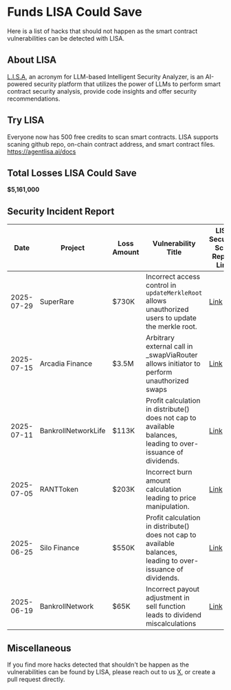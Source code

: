 # Funds LISA Could Save
Here is a list of hacks that should not happen as the smart contract vulnerabilities can be detected with LISA.

## About LISA
[L.I.S.A](https://agentlisa.ai/), an acronym for LLM-based Intelligent Security Analyzer, is an AI-powered security platform that utilizes the power of LLMs to perform smart contract security analysis, provide code insights and offer security recommendations.

## Try LISA
Everyone now has 500 free credits to scan smart contracts. LISA supports scaning github repo, on-chain contract address, and smart contract files. https://agentlisa.ai/docs

## Total Losses LISA Could Save
**$5,161,000**

## Security Incident Report

| Date       | Project           | Loss Amount | Vulnerability Title                                                                                                 | LISA Security Scan Report Link                                                                 |
|------------|-------------------|-------------|---------------------------------------------------------------------------------------------------------------------|-------------------------------------------------------------------------------|
| 2025-07-29 | SuperRare         | $730K       | Incorrect access control in `updateMerkleRoot` allows unauthorized users to update the merkle root.                 | [Link](https://agentlisa.ai/scan/7c439f8c-3238-4a08-84c3-10ab69171d6c)       |
| 2025-07-15 | Arcadia Finance   | $3.5M       | Arbitrary external call in _swapViaRouter allows initiator to perform unauthorized swaps                            | [Link](https://agentlisa.ai/scan/7fda7f28-acca-48a5-96e1-d7307b2dc71b)       |
| 2025-07-11 | BankrollNetworkLife | $113K     | Profit calculation in distribute() does not cap to available balances, leading to over-issuance of dividends.       | [Link](https://agentlisa.ai/scan/6f6ed87f-6199-4b83-b661-763845234f1d)       |
| 2025-07-05 | RANTToken         | $203K       | Incorrect burn amount calculation leading to price manipulation.                                                    | [Link](https://agentlisa.ai/scan/b0d8e7cd-a163-4c70-9e3d-372513a1041d)       |
| 2025-06-25 | Silo Finance      | $550K       | Profit calculation in distribute() does not cap to available balances, leading to over-issuance of dividends.       | [Link](https://agentlisa.ai/scan/6f6ed87f-6199-4b83-b661-763845234f1d)       |
| 2025-06-19 | BankrollNetwork   | $65K        | Incorrect payout adjustment in sell function leads to dividend miscalculations                                      | [Link](https://agentlisa.ai/scan/72dc86e1-a95d-4e8c-a258-e758b3545f15)       |


## Miscellaneous
If you find more hacks detected that shouldn't be happen as the vulnerabilities can be found by LISA, please reach out to us [X](https://x.com/AgentLISA_ai), or create a pull request directly.